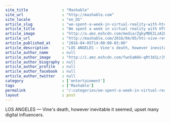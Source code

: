 ```yaml
---
site_title               : "Mashable"
site_url                 : "http://mashable.com"
site_locale              : "en_US"
article_slug             : "we-spent-a-week-in-virtual-reality-with-htc-vive-and-it-was-wild"
article_title            : "We spent a week in virtual reality with HTC Vive, and it was wild"
article_image            : "http://a.amz.mshcdn.com/media/ZgkyMDE2LzA2LzAzLzY1L0hUQ19WaXZlX3Jldmlld19oZWFkZXIuYjExY2YuanBnCnAJdGh1bWIJMTIwMHg2MzAKZQlqcGc/834badfe/13f/HTC_Vive_review_header.jpg"
article_url              : "http://mashable.com/2016/04/05/htc-vive-review/"
article_published_at     : "2016-04-05T14:00:00-03:00"
article_description      : "LOS ANGELES — Vine's death, however inevitable it seemed, upset many digital influencers."
article_author_name      : null
article_author_image     : "http://i.amz.mshcdn.com/fwn5aN4U-qRt3d1LrJ9Hg_FhonQ=/90x90/2016%2F09%2F16%2F63%2Fhttpsd2mhye01h4nj2n.cloudfront.netmediaZgkyMDE1LzA2.c97cf.jpg"
article_author_biography : null
article_author_profile   : null
article_author_facebook  : null
article_author_twitter   : null
category                 : ['entertainment']
tags                     : ['Mashable']
permalink                : "/:categories/we-spent-a-week-in-virtual-reality-with-htc-vive-and-it-was-wild/"
layout                   : post
---
```


LOS ANGELES — Vine's death, however inevitable it seemed, upset many digital influencers.

